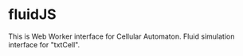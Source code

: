 # fluidJS
This is Web Worker interface for Cellular Automaton. Fluid simulation interface for "txtCell".
